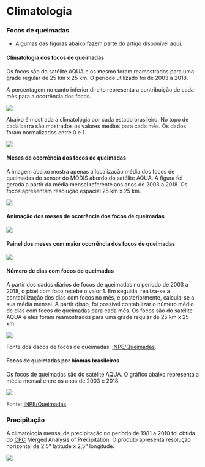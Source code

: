 Climatologia
================

### Focos de queimadas

+ Algumas das figuras abaixo fazem parte do artigo disponível [aqui](https://periodicos.ufpe.br/revistas/rbgfe/article/view/243584).

#### Climatologia dos focos de queimadas

Os focos são do satélite AQUA e os mesmo foram reamostrados para uma grade regular de 25 km x 25 km. O  período utilizado foi de 2003 a 2018.

A porcentagem no canto inferior direito representa a contribuição de cada mês para a ocorrência dos focos.

![](../images/climatologia/fig01a.png)

Abaixo é mostrada a climatologia por cada estado brasileiro. No topo de cada barra são mostrados os valores médios para cada mês. Os dados foram normalizados entre 0 e 1.

![](../images/climatologia/fig01b.png)

#### Meses de ocorrência dos focos de queimadas

A imagem abaixo mostra apenas a localização média dos focos de queimadas do sensor do MODIS abordo do satélite AQUA. A figura foi gerada a partir da média mensal referente aos anos de 2003 a 2018. Os focos apresentam resolução espacial 25 km x 25 km.

![](../images/climatologia/fig02.png)

#### Animação dos meses de ocorrência dos focos de queimadas

![](../images/climatologia/fig03.gif)

#### Painel dos meses com maior ocorrência dos focos de queimadas

![](../images/climatologia/fig04.png)

#### Número de dias com focos de queimadas

A partir dos dados diários de focos de queimadas no período de 2003 a 2018, o píxel com foco recebe o valor 1. Em seguida, realiza-se a contabilização dos dias com focos no mês, e posteriormente, calcula-se a sua média mensal. A partir disso, foi possível contabilizar o número médio de dias com focos de queimadas para cada mês. Os focos são do satélite AQUA e eles foram reamostrados para uma grade regular de 25 km x 25 km.

![](../images/climatologia/fig05.png)

Fonte dos dados de focos de queimadas: [INPE/Queimadas](http://queimadas.dgi.inpe.br/queimadas).

#### Focos de queimadas por biomas brasileiros

Os focos de queimadas são do satélite AQUA. O gráfico abaixo representa a média mensal entre os anos de 2003 e 2018.

![](../images/climatologia/fig07.png)

Fonte: [INPE/Queimadas](http://queimadas.dgi.inpe.br/queimadas/portal-static/estatisticas_estados/).

### Precipitação

A climatologia mensal de precipitação no período de 1981 a 2010 foi obtida do [CPC](https://psl.noaa.gov/data/gridded/data.cmap.html) Merged Analysis of Precipitation. O produto apresenta resolução horizontal de 2,5° latitude x 2,5° longitude.

![](../images/climatologia/fig06.png)